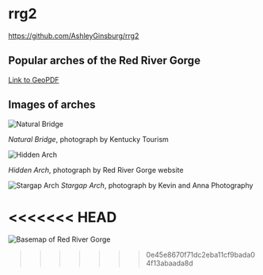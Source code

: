 # rrg2
https://github.com/AshleyGinsburg/rrg2
## Popular arches of the Red River Gorge

[Link to GeoPDF](basemap/rrg-arches.pdf)

## Images of arches 

![Natural Bridge](https://cdn1.creativecirclemedia.com/kentuckytoday/original/20191016-125235-Natural%20Bridge.jpg)

*Natural Bridge*, photograph by Kentucky Tourism 

![Hidden Arch](https://toredrivergorge.files.wordpress.com/2011/02/hidden-arch-2.jpg)

*Hidden Arch*, photograph by Red River Gorge website

![Stargap Arch](https://i2.wp.com/kevinandannaweddings.com/wp-content/uploads/2017/05/Star-Gap-Arch-Red-River-Gorge-Engagement-Session-013.jpg?resize=1080%2C722)
*Stargap Arch*, photograph by Kevin and Anna Photography 

<<<<<<< HEAD
=======
![Basemap of Red River Gorge](path/to/image)
>>>>>>> 0e45e8670f71dc2eba11cf9bada04f13abaada8d
